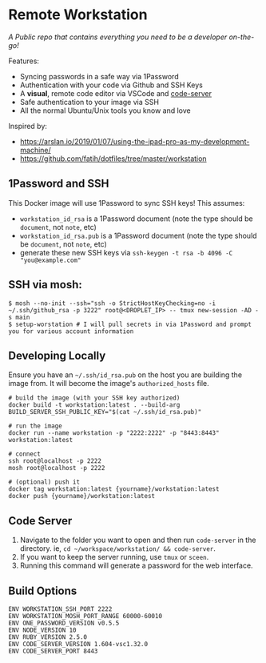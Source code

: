# Remote Workstation
*A Public repo that contains everything you need to be a developer on-the-go!*

Features:
* Syncing passwords in a safe way via 1Password
* Authentication with your code via Github and SSH Keys
* A **visual**, remote code editor via VSCode and [code-server](https://github.com/codercom/code-server)
* Safe authentication to your image via SSH
* All the normal Ubuntu/Unix tools you know and love

Inspired by:
* https://arslan.io/2019/01/07/using-the-ipad-pro-as-my-development-machine/
* https://github.com/fatih/dotfiles/tree/master/workstation

## 1Password and SSH
This Docker image will use 1Password to sync SSH keys!  This assumes:
* `workstation_id_rsa` is a 1Password document (note the type should be `document`, not `note`, etc)
* `workstation_id_rsa.pub` is a 1Password document (note the type should be `document`, not `note`, etc)
* generate these new SSH keys via `ssh-keygen -t rsa -b 4096 -C "you@example.com"`

## SSH via mosh:
```
$ mosh --no-init --ssh="ssh -o StrictHostKeyChecking=no -i ~/.ssh/github_rsa -p 3222" root@<DROPLET_IP> -- tmux new-session -AD -s main
$ setup-worstation # I will pull secrets in via 1Password and prompt you for various account information
```

## Developing Locally
Ensure you have an `~/.ssh/id_rsa.pub` on the host you are building the image from.  It will become the image's `authorized_hosts` file.

```
# build the image (with your SSH key authorized)
docker build -t workstation:latest . --build-arg BUILD_SERVER_SSH_PUBLIC_KEY="$(cat ~/.ssh/id_rsa.pub)"

# run the image
docker run --name workstation -p "2222:2222" -p "8443:8443" workstation:latest

# connect
ssh root@localhost -p 2222
mosh root@localhost -p 2222

# (optional) push it
docker tag workstation:latest {yourname}/workstation:latest
docker push {yourname}/workstation:latest
```

## Code Server
1. Navigate to the folder you want to open and then run `code-server` in the directory.  ie, `cd ~/workspace/workstation/ && code-server`.
2. If you want to keep the server running, use `tmux` or `sceen`.
3. Running this command will generate a password for the web interface.

## Build Options
```
ENV WORKSTATION_SSH_PORT 2222
ENV WORKSTATION_MOSH_PORT_RANGE 60000-60010
ENV ONE_PASSWORD_VERSION v0.5.5
ENV NODE_VERSION 10
ENV RUBY_VERSION 2.5.0
ENV CODE_SERVER_VERSION 1.604-vsc1.32.0
ENV CODE_SERVER_PORT 8443
```

